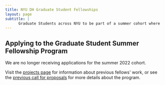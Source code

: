 ```yaml
---
title: NYU DH Graduate Student Fellowships
layout: page
subtitle: |
      Graduate Students across NYU to be part of a summer cohort where they will engage in project-based training and development. Selected students receive mentoring, a $5,000 stipend, and participate in a cohort to develop their skills and sharpen their ideas.
---
```


## Applying to the Graduate Student Summer Fellowship Program

We are no longer receiving applications for the summer 2022 cohort.  

Visit the [projects page](/projects/) for information about previous fellows' work, or see the [previous call for proposals](https://nyuhumanities.org/opportunity/digital-humanities-graduate-student-summer-fellowships/) for more details about the program.  

<!-- uncomment once FAQ page is created -->
<!-- See the [frequent asked questions](/funding/grad-fellowships-faq) page for information specific to the the Graduate Student Summer Fellowship program and the applications process. -->
